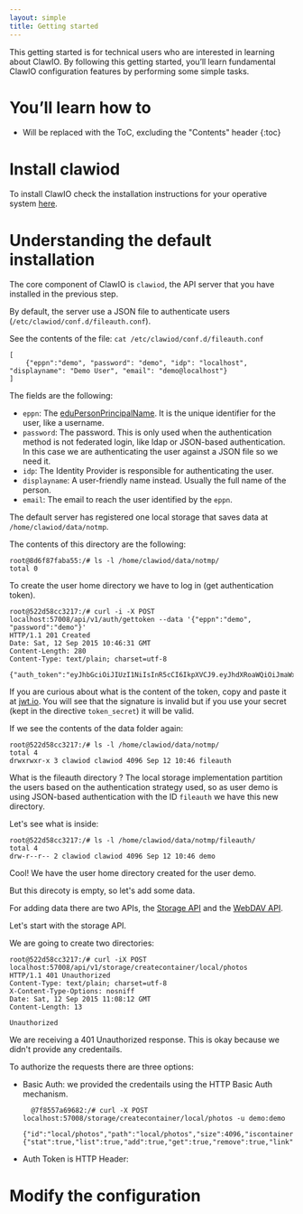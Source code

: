 ```yaml
---
layout: simple
title: Getting started
---
```


This getting started is for technical users who are interested in learning about ClawIO. By following this getting started, you’ll learn fundamental ClawIO configuration features by performing some simple tasks.

# You’ll learn how to

* Will be replaced with the ToC, excluding the "Contents" header
{:toc}

# Install clawiod
To install ClawIO check the installation instructions for your operative system [here](/documentation/installation).

# Understanding the default installation

The core component of ClawIO is `clawiod`, the API server that you have installed in the previous step.

By default, the server use a JSON file to authenticate users (`/etc/clawiod/conf.d/fileauth.conf`).

See the contents of the file: `cat /etc/clawiod/conf.d/fileauth.conf`


    [
        {"eppn":"demo", "password": "demo", "idp": "localhost", "displayname": "Demo User", "email": "demo@localhost"}
    ]

The fields are the following:

* `eppn`: The [eduPersonPrincipalName](http://www.internet2.edu/media/medialibrary/2013/09/04/internet2-mace-dir-eduperson-201203.html#eduPersonPrincipalName). It is the unique identifier for the user, like a username.
* `password`: The password. This is only used when the authentication method is not federated login, like ldap or JSON-based authentication. In this case we are authenticating the user against a JSON file so we need it.
* `idp`: The Identity Provider is responsible for authenticating the user.
* `displayname`: A user-friendly name instead. Usually the full name of the person.
* `email`: The email to reach the user identified by the `eppn`.

The default server has registered one local storage that saves data at `/home/clawiod/data/notmp`.

The contents of this directory are the following:

    root@8d6f87faba55:/# ls -l /home/clawiod/data/notmp/
    total 0

To create the user home directory we have to log in (get authentication token).


    root@522d58cc3217:/# curl -i -X POST localhost:57008/api/v1/auth/gettoken --data '{"eppn":"demo", "password":"demo"}'
    HTTP/1.1 201 Created
    Date: Sat, 12 Sep 2015 10:46:31 GMT
    Content-Length: 280
    Content-Type: text/plain; charset=utf-8

    {"auth_token":"eyJhbGciOiJIUzI1NiIsInR5cCI6IkpXVCJ9.eyJhdXRoaWQiOiJmaWxlYXV0aCIsImRpc3BsYXluYW1lIjoiRGVtbyBVc2VyIiwiZW1haWwiOiJkZW1vQGxvY2FsaG9zdCIsImVwcG4iOiJkZW1vIiwiZXhwIjoxNDQyMDgzNTkxLCJpZHAiOiJsb2NhbGhvc3QiLCJpc3MiOiJDbGF3SU8ifQ.DsCFtO0sJYNx9j8561I_ygqMm3infLxJJjMtX0TZlF8"}

If you are curious about what is the content of the token, copy and paste it at [jwt.io](http://jwt.io/). You will see that the signature is invalid but if you use your secret (kept in the directive `token_secret`) it will be valid.

If we see the contents of the data folder again:

    root@522d58cc3217:/# ls -l /home/clawiod/data/notmp/
    total 4
    drwxrwxr-x 3 clawiod clawiod 4096 Sep 12 10:46 fileauth

What is the fileauth directory ? The local storage implementation partition the users based on the authentication strategy used, so as user demo is using JSON-based authentication with the ID `fileauth` we have this new directory.

Let's see what is inside:

    root@522d58cc3217:/# ls -l /home/clawiod/data/notmp/fileauth/
    total 4
    drw-r--r-- 2 clawiod clawiod 4096 Sep 12 10:46 demo

Cool! We have the user home directory created for the user demo.

But this direcoty is empty, so let's add some data.

For adding data there are two APIs, the [Storage API](/documentation/api/v1/storage) and the [WebDAV API](/documentation/api/v1/webdav).

Let's start with the storage API.

We are going to create two directories:

    root@522d58cc3217:/# curl -iX POST localhost:57008/api/v1/storage/createcontainer/local/photos
    HTTP/1.1 401 Unauthorized
    Content-Type: text/plain; charset=utf-8
    X-Content-Type-Options: nosniff
    Date: Sat, 12 Sep 2015 11:08:12 GMT
    Content-Length: 13

    Unauthorized

We are receiving a 401 Unauthorized response. This is okay because we didn't provide any credentails.

To authorize the requests there are three options:

* Basic Auth: we provided the credentails using the HTTP Basic Auth mechanism.

        @7f8557a69682:/# curl -X POST localhost:57008/storage/createcontainer/local/photos -u demo:demo
        {"id":"local/photos","path":"local/photos","size":4096,"iscontainer":true,"mimetype":"inode/container","checksum":"","checksumtype":"","modified":1442060591,"etag":"\"1442060591\"","permissions":{"stat":true,"list":true,"add":true,"get":true,"remove":true,"link":false,"share":false,"federatedshare":false},"children":null,"extra":null}

* Auth Token is HTTP Header:

        

# Modify the configuration
